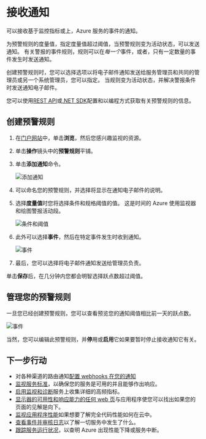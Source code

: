 <properties
    pageTitle="接收警报通知的 Azure 服务 |Microsoft Azure"
    description="在符合预警规则条件时通知。"
    authors="rboucher"
    manager="carolz"
    editor=""
    services="monitoring-and-diagnostics"
    documentationCenter="monitoring-and-diagnostics"/>

<tags
    ms.service="monitoring-and-diagnostics"
    ms.workload="na"
    ms.tgt_pltfrm="na"
    ms.devlang="na"
    ms.topic="article"
    ms.date="09/08/2015"
    ms.author="robb"/>

# <a name="receive-alert-notifications"></a>接收通知

可以接收基于监控指标或上，Azure 服务的事件的通知。

为预警规则的度量值，指定度量值超过阈值，当预警规则变为活动状态，可以发送通知。 有关警报的事件规则，规则可以在*每一个*事件，或者，只有一定数量的事件发生时发送通知。

创建预警规则时，您可以选择选项以将电子邮件通知发送给服务管理员和共同的管理员或另一个系统管理员，您可以指定。 当规则变为活动状态，并解决警报条件时发送通知电子邮件。

您可以使用[REST API](https://msdn.microsoft.com/library/azure/dn931945.aspx)或[.NET SDK](https://www.nuget.org/packages/Microsoft.Azure.Insights/)配置和以编程方式获取有关预警规则的信息。

## <a name="create-an-alert-rule"></a>创建预警规则

1. 在[门户网站](https://portal.azure.com/)中，单击**浏览**，然后您感兴趣监视的资源。

2. 单击**操作**镜头中的**预警规则**平铺。

3. 单击**添加通知**命令。

    ![添加通知](./media/insights-receive-alert-notifications/Insights_AddAlert.png)

4. 可以命名您的预警规则，并选择将显示在通知电子邮件的说明。

5. 选择**度量值**时您将选择条件和规格阈值的值。 这是时间的 Azure 使用监视器和绘图警报活动段。

    ![条件和阈值](./media/insights-receive-alert-notifications/Insights_ConditionAndThreshold.png)

6. 此外可以选择**事件**，然后在特定事件发生时收到通知。

    ![事件](./media/insights-receive-alert-notifications/Insights_Events.png)

7. 最后，您可以选择将电子邮件通知发送给管理员负责。

单击**保存**后，在几分钟内您都会明智选择跃点数超过阈值。

## <a name="managing-your-alert-rules"></a>管理您的预警规则

一旦您已经创建预警规则，您可以查看预览您的通知阈值相比前一天的跃点数。

![事件](./media/insights-receive-alert-notifications/Insights_EditAlert.png)


当然，您可以编辑此预警规则，并**停**用或**启用**它如果要暂时停止接收通知它有关。

## <a name="next-steps"></a>下一步行动

* 对各种渠道的路由通知[配置 webhooks 在您的通知](insights-webhooks-alerts.md)
* [监视服务标准](insights-how-to-customize-monitoring.md)，以确保您的服务是可用的并且能够作出响应。
* [启用监视和诊断](insights-how-to-use-diagnostics.md)服务上收集详细的高频指标。
* [显示器的可用性和响应能力的任何 web 页](../application-insights/app-insights-monitor-web-app-availability.md)与应用程序使您可以找出如果您的页面的见解是向下。
* [监视应用程序性能](../application-insights/app-insights-azure-web-apps.md)如果想要了解完全代码性能如何在云中。
* [查看事件并审核日志](insights-debugging-with-events.md)以了解一切服务中发生了什么。
* [跟踪服务运行状况](insights-service-health.md)，以查明 Azure 出现性能下降或服务中断。
